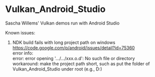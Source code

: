# Vulkan_Android_Studio
Sascha Willems' Vulkan demos run with Android Studio


Known issues:

1. NDK build fails with long project path on windows<br />
https://code.google.com/p/android/issues/detail?id=75360<br />
error info:<br />
error: error opening '.../.../xxx.o.d': No such file or directory<br />
workaround: make the project path short, such as put the folder of Vulkan_Android_Studio under root (e.g., D:)<br />
